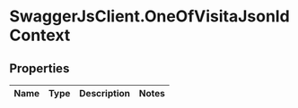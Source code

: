 # SwaggerJsClient.OneOfVisitaJsonldContext

## Properties

| Name | Type | Description | Notes |
| ---- | ---- | ----------- | ----- |
